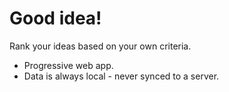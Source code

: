 # Good idea!

Rank your ideas based on your own criteria.

- Progressive web app.
- Data is always local - never synced to a server.
